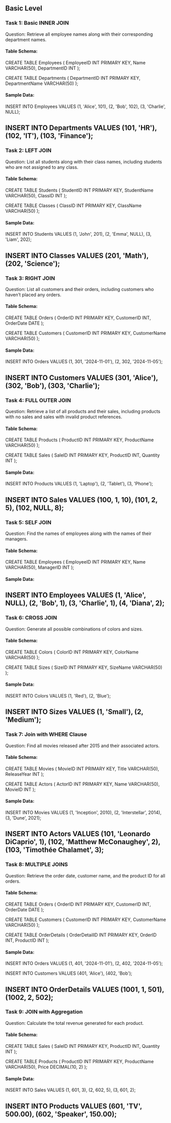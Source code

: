  
## Basic Level

### Task 1: Basic INNER JOIN
Question: Retrieve all employee names along with their corresponding department names.

#### Table Schema:
CREATE TABLE Employees (
    EmployeeID INT PRIMARY KEY,
    Name VARCHAR(50),
    DepartmentID INT
);

CREATE TABLE Departments (
    DepartmentID INT PRIMARY KEY,
    DepartmentName VARCHAR(50)
);
#### Sample Data:
INSERT INTO Employees VALUES
(1, 'Alice', 101),
(2, 'Bob', 102),
(3, 'Charlie', NULL);

INSERT INTO Departments VALUES
(101, 'HR'),
(102, 'IT'),
(103, 'Finance');
---

### Task 2: LEFT JOIN
Question: List all students along with their class names, including students who are not assigned to any class.

#### Table Schema:
CREATE TABLE Students (
    StudentID INT PRIMARY KEY,
    StudentName VARCHAR(50),
    ClassID INT
);

CREATE TABLE Classes (
    ClassID INT PRIMARY KEY,
    ClassName VARCHAR(50)
);
#### Sample Data:
INSERT INTO Students VALUES
(1, 'John', 201),
(2, 'Emma', NULL),
(3, 'Liam', 202);

INSERT INTO Classes VALUES
(201, 'Math'),
(202, 'Science');
---

### Task 3: RIGHT JOIN
Question: List all customers and their orders, including customers who haven’t placed any orders.

#### Table Schema:
CREATE TABLE Orders (
    OrderID INT PRIMARY KEY,
    CustomerID INT,
    OrderDate DATE
);

CREATE TABLE Customers (
    CustomerID INT PRIMARY KEY,
    CustomerName VARCHAR(50)
);
#### Sample Data:
INSERT INTO Orders VALUES
(1, 301, '2024-11-01'),
(2, 302, '2024-11-05');

INSERT INTO Customers VALUES
(301, 'Alice'),
(302, 'Bob'),
(303, 'Charlie');
---

### Task 4: FULL OUTER JOIN
Question: Retrieve a list of all products and their sales, including products with no sales and sales with invalid product references.

#### Table Schema:
CREATE TABLE Products (
    ProductID INT PRIMARY KEY,
    ProductName VARCHAR(50)
);

CREATE TABLE Sales (
    SaleID INT PRIMARY KEY,
    ProductID INT,
    Quantity INT
);
#### Sample Data:
INSERT INTO Products VALUES
(1, 'Laptop'),
(2, 'Tablet'),
(3, 'Phone');

INSERT INTO Sales VALUES
(100, 1, 10),
(101, 2, 5),
(102, NULL, 8);
---

### Task 5: SELF JOIN
Question: Find the names of employees along with the names of their managers.

#### Table Schema:
CREATE TABLE Employees (
    EmployeeID INT PRIMARY KEY,
    Name VARCHAR(50),
    ManagerID INT
);
#### Sample Data:
INSERT INTO Employees VALUES
(1, 'Alice', NULL),
(2, 'Bob', 1),
(3, 'Charlie', 1),
(4, 'Diana', 2);
---

### Task 6: CROSS JOIN
Question: Generate all possible combinations of colors and sizes.

#### Table Schema:
CREATE TABLE Colors (
    ColorID INT PRIMARY KEY,
    ColorName VARCHAR(50)
);

CREATE TABLE Sizes (
    SizeID INT PRIMARY KEY,
    SizeName VARCHAR(50)
);
#### Sample Data:
INSERT INTO Colors VALUES
(1, 'Red'),
(2, 'Blue');

INSERT INTO Sizes VALUES
(1, 'Small'),
(2, 'Medium');
---

### Task 7: Join with WHERE Clause
Question: Find all movies released after 2015 and their associated actors.

#### Table Schema:
CREATE TABLE Movies (
    MovieID INT PRIMARY KEY,
    Title VARCHAR(50),
    ReleaseYear INT
);

CREATE TABLE Actors (
    ActorID INT PRIMARY KEY,
    Name VARCHAR(50),
    MovieID INT
);
#### Sample Data:
INSERT INTO Movies VALUES
(1, 'Inception', 2010),
(2, 'Interstellar', 2014),
(3, 'Dune', 2021);

INSERT INTO Actors VALUES
(101, 'Leonardo DiCaprio', 1),
(102, 'Matthew McConaughey', 2),
(103, 'Timothée Chalamet', 3);
---

### Task 8: MULTIPLE JOINS
Question: Retrieve the order date, customer name, and the product ID for all orders.

#### Table Schema:
CREATE TABLE Orders (
    OrderID INT PRIMARY KEY,
    CustomerID INT,
    OrderDate DATE
);

CREATE TABLE Customers (
    CustomerID INT PRIMARY KEY,
    CustomerName VARCHAR(50)
);

CREATE TABLE OrderDetails (
    OrderDetailID INT PRIMARY KEY,
    OrderID INT,
    ProductID INT
);
#### Sample Data:
INSERT INTO Orders VALUES
(1, 401, '2024-11-01'),
(2, 402, '2024-11-05');

INSERT INTO Customers VALUES
(401, 'Alice'),
(402, 'Bob');

INSERT INTO OrderDetails VALUES
(1001, 1, 501),
(1002, 2, 502);
---
### Task 9: JOIN with Aggregation
Question: Calculate the total revenue generated for each product.

#### Table Schema:
CREATE TABLE Sales (
    SaleID INT PRIMARY KEY,
    ProductID INT,
    Quantity INT
);

CREATE TABLE Products (
    ProductID INT PRIMARY KEY,
    ProductName VARCHAR(50),
    Price DECIMAL(10, 2)
);
#### Sample Data:
INSERT INTO Sales VALUES
(1, 601, 3),
(2, 602, 5),
(3, 601, 2);

INSERT INTO Products VALUES
(601, 'TV', 500.00),
(602, 'Speaker', 150.00);
---
